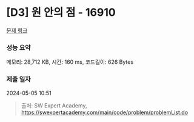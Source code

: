 # [D3] 원 안의 점 - 16910 

[문제 링크](https://swexpertacademy.com/main/code/problem/problemDetail.do?contestProbId=AYcllbDqUVgDFASR) 

### 성능 요약

메모리: 28,712 KB, 시간: 160 ms, 코드길이: 626 Bytes

### 제출 일자

2024-05-05 10:51



> 출처: SW Expert Academy, https://swexpertacademy.com/main/code/problem/problemList.do